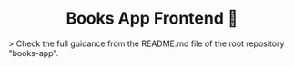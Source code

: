 <h1 align="center">Books App Frontend 👋</h1>
> Check the full guidance from the README.md file of the root repository "books-app".
